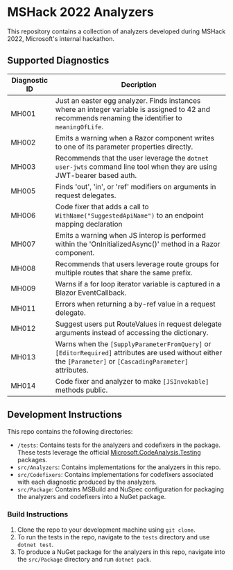# MSHack 2022 Analyzers

This repository contains a collection of analyzers developed during MSHack 2022, Microsoft's internal hackathon.

## Supported Diagnostics

| Diagnostic ID | Decription |
| ------------- | ---------- |
| MH001         | Just an easter egg analyzer. Finds instances where an integer variable is assigned to 42 and recommends renaming the identifier to `meaningOfLife`. |
| MH002         | Emits a warning when a Razor component writes to one of its parameter properties directly. |
| MH003         | Recommends that the user leverage the `dotnet user-jwts` command line tool when they are using JWT-bearer based auth. |
| MH005         | Finds 'out', 'in', or 'ref' modifiers on arguments in request delegates. |
| MH006         | Code fixer that adds a call to `WithName("SuggestedApiName")` to an endpoint mapping declaration |
| MH007         | Emits a warning when JS interop is performed within the 'OnInitializedAsync()' method in a Razor component. |
| MH008         | Recommends that users leverage route groups for multiple routes that share the same prefix. |
| MH009         | Warns if a for loop iterator variable is captured in a Blazor EventCallback. |
| MH011         | Errors when returning a by-ref value in a request delegate. |
| MH012         | Suggest users put RouteValues in request delegate arguments instead of accessing the dictionary. |
| MH013         | Warns when the `[SupplyParameterFromQuery]` or `[EditorRequired]` attributes are used without either the `[Parameter]` or `[CascadingParameter]` attributes. |
| MH014         | Code fixer and analyzer to make `[JSInvokable]` methods public. |

## Development Instructions

This repo contains the following directories:

- `/tests`: Contains tests for the analyzers and codefixers in the package. These tests leverage the official [Microsoft.CodeAnalysis.Testing](https://github.com/dotnet/roslyn-sdk/blob/main/src/Microsoft.CodeAnalysis.Testing/README.md) packages.
- `src/Analyzers`: Contains implementations for the analyzers in this repo.
- `src/Codefixers`: Contains implementations for codefixers associated with each diagnostic produced by the analyzers.
- `src/Package`: Contains MSBuild and NuSpec configuration for packaging the analyzers and codefixers into a NuGet package.

### Build Instructions

1. Clone the repo to your development machine using `git clone`.
2. To run the tests in the repo, navigate to the `tests` directory and use `dotnet test`.
3. To produce a NuGet package for the analyzers in this repo, navigate into the `src/Package` directory and run `dotnet pack`.
